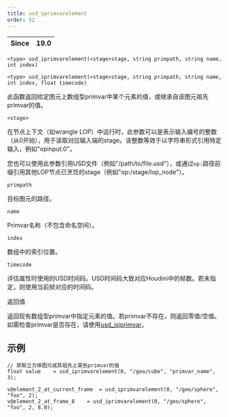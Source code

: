 ```yaml
---
title: usd_iprimvarelement
order: 52
---
```

| Since | 19.0 |
| --- | --- |

`<type> usd_iprimvarelement(<stage>stage, string primpath, string name, int index)`

`<type> usd_iprimvarelement(<stage>stage, string primpath, string name, int index, float timecode)`

此函数返回给定图元上数组型primvar中某个元素的值，或继承自该图元祖先primvar的值。

`<stage>`

在节点上下文（如wrangle LOP）中运行时，此参数可以是表示输入编号的整数（从0开始），用于读取对应输入端的stage。该整数等效于以字符串形式引用特定输入，例如"opinput:0"。

您也可以使用此参数引用USD文件（例如"/path/to/file.usd"），或通过`op:`路径前缀引用其他LOP节点已烹饪的stage（例如"op:/stage/lop_node"）。

`primpath`

目标图元的路径。

`name`

Primvar名称（不包含命名空间）。

`index`

数组中的索引位置。

`timecode`

评估属性时使用的USD时间码。USD时间码大致对应Houdini中的帧数。若未指定，则使用当前帧对应的时间码。

返回值

返回现有数组型primvar中指定元素的值。若primvar不存在，则返回零值/空值。如需检查primvar是否存在，请使用[usd_isiprimvar](./usd_isiprimvar "检查图元或其祖先是否具有指定名称的primvar。")。

## 示例

```vex
// 获取立方体图元或其祖先上某些primvar的值
float value    = usd_iprimvarelement(0, "/geo/cube", "primvar_name", 3);

v@element_2_at_current_frame  = usd_iprimvarelement(0, "/geo/sphere", "foo", 2);
v@element_2_at_frame_8    = usd_iprimvarelement(0, "/geo/sphere", "foo", 2, 8.0);

```
